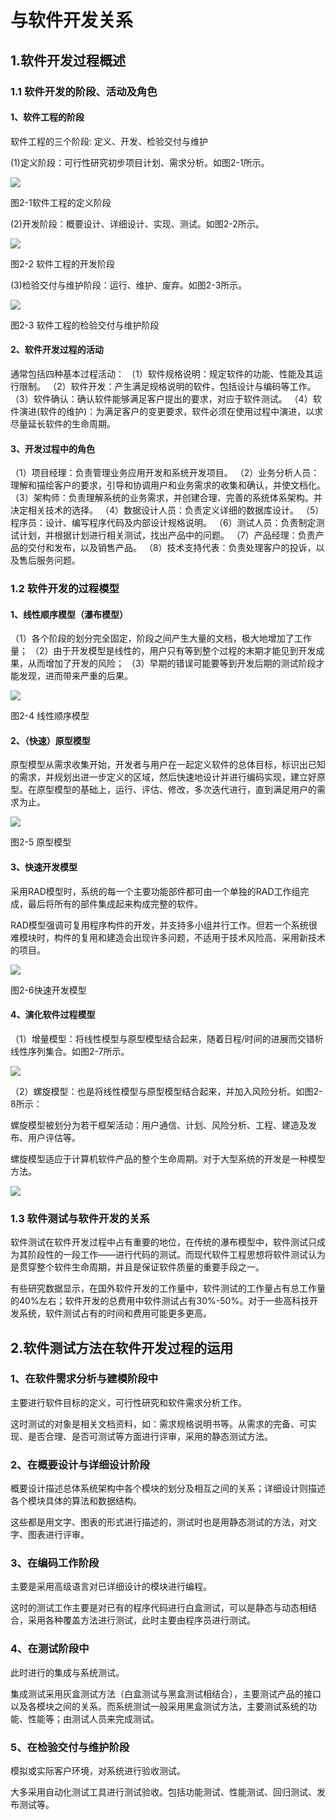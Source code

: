 # 与软件开发关系

## 1.软件开发过程概述

### 1.1 软件开发的阶段、活动及角色

#### 1、软件工程的阶段

软件工程的三个阶段:
定义、开发、检验交付与维护

(1)定义阶段：可行性研究初步项目计划、需求分析。如图2-1所示。

![](https://raw.githubusercontent.com/ZanderZhao/images/master/img2019/20191219185534.png)

图2-1软件工程的定义阶段

 

(2)开发阶段：概要设计、详细设计、实现、测试。如图2-2所示。

![](https://raw.githubusercontent.com/ZanderZhao/images/master/img2019/20191219185554.png)

图2-2 软件工程的开发阶段

 

(3)检验交付与维护阶段：运行、维护、废弃。如图2-3所示。

![](https://raw.githubusercontent.com/ZanderZhao/images/master/img2019/20191219185710.png)



图2-3 软件工程的检验交付与维护阶段

 

 

 

#### 2、软件开发过程的活动

通常包括四种基本过程活动：
（1）软件规格说明：规定软件的功能、性能及其运行限制。
（2）软件开发：产生满足规格说明的软件，包括设计与编码等工作。
（3）软件确认：确认软件能够满足客户提出的要求，对应于软件测试。
（4）软件演进(软件的维护)：为满足客户的变更要求，软件必须在使用过程中演进，以求尽量延长软件的生命周期。

 

 

#### 3、开发过程中的角色

（1）项目经理：负责管理业务应用开发和系统开发项目。
（2）业务分析人员：理解和描绘客户的要求，引导和协调用户和业务需求的收集和确认，并使文档化。
（3）架构师：负责理解系统的业务需求，并创建合理、完善的系统体系架构。并决定相关技术的选择。
（4）数据设计人员：负责定义详细的数据库设计。
（5）程序员：设计、编写程序代码及内部设计规格说明。
（6）测试人员：负责制定测试计划，并根据计划进行相关测试，找出产品中的问题。
（7）产品经理：负责产品的交付和发布，以及销售产品。
（8）技术支持代表：负责处理客户的投诉，以及售后服务问题。

 

 

 

### 1.2 软件开发的过程模型

#### 1、线性顺序模型（瀑布模型）

（1）各个阶段的划分完全固定，阶段之间产生大量的文档，极大地增加了工作量；
（2）由于开发模型是线性的，用户只有等到整个过程的末期才能见到开发成果，从而增加了开发的风险；
（3）早期的错误可能要等到开发后期的测试阶段才能发现，进而带来严重的后果。

![](https://raw.githubusercontent.com/ZanderZhao/images/master/img2019/20191219185936.png)



图2-4 线性顺序模型

 

 

#### 2、（快速）原型模型

原型模型从需求收集开始，开发者与用户在一起定义软件的总体目标，标识出已知的需求，并规划出进一步定义的区域，然后快速地设计并进行编码实现，建立好原型。在原型模型的基础上，运行、评估、修改，多次迭代进行，直到满足用户的需求为止。

![](https://raw.githubusercontent.com/ZanderZhao/images/master/img2019/20191219185959.png) 

 图2-5 原型模型

 

 

#### 3、快速开发模型

采用RAD模型时，系统的每一个主要功能部件都可由一个单独的RAD工作组完成，最后将所有的部件集成起来构成完整的软件。

RAD模型强调可复用程序构件的开发，并支持多小组并行工作。但若一个系统很难模块时，构件的复用和建造会出现许多问题，不适用于技术风险高、采用新技术的项目。

![](https://raw.githubusercontent.com/ZanderZhao/images/master/img2019/20191219190024.png)

 

 图2-6快速开发模型

 

 

 

#### 4、演化软件过程模型

（1）增量模型：将线性模型与原型模型结合起来，随着日程/时间的进展而交错析线性序列集合。如图2-7所示。

![](https://raw.githubusercontent.com/ZanderZhao/images/master/img2019/20191219190134.png)



 

 

（2）螺旋模型：也是将线性模型与原型模型结合起来，并加入风险分析。如图2-8所示：

螺旋模型被划分为若干框架活动：用户通信、计划、风险分析、工程、建造及发布、用户评估等。

螺旋模型适应于计算机软件产品的整个生命周期。对于大型系统的开发是一种模型方法。

![](https://raw.githubusercontent.com/ZanderZhao/images/master/img2019/20191219190210.png)

 

### 1.3 软件测试与软件开发的关系

软件测试在软件开发过程中占有重要的地位，在传统的瀑布模型中，软件测试只成为其阶段性的一段工作——进行代码的测试。而现代软件工程思想将软件测试认为是贯穿整个软件生命周期，并且是保证软件质量的重要手段之一。

有些研究数据显示，在国外软件开发的工作量中，软件测试的工作量占有总工作量的40%左右；软件开发的总费用中软件测试占有30%-50%。对于一些高科技开发系统，软件测试占有的时间和费用可能更多更高。

 





## 2.软件测试方法在软件开发过程的运用

### 1、在软件需求分析与建模阶段中

主要进行软件目标的定义，可行性研究和软件需求分析工作。

这时测试的对象是相关文档资料，如：需求规格说明书等。从需求的完备、可实现、是否合理、是否可测试等方面进行评审，采用的静态测试方法。

### 2、在概要设计与详细设计阶段

概要设计描述总体系统架构中各个模块的划分及相互之间的关系；详细设计则描述各个模块具体的算法和数据结构。

这些都是用文字、图表的形式进行描述的，测试时也是用静态测试的方法，对文字、图表进行评审。

### 3、在编码工作阶段

主要是采用高级语言对已详细设计的模块进行编程。

这时的测试工作主要是对已有的程序代码进行白盒测试，可以是静态与动态相结合，采用各种覆盖方法进行测试，此时主要由程序员进行测试。

### 4、在测试阶段中

此时进行的集成与系统测试。

集成测试采用灰盒测试方法（白盒测试与黑盒测试相结合），主要测试产品的接口以及各模块之间的关系。而系统测试一般采用黑盒测试方法，主要测试系统的功能、性能等；由测试人员来完成测试。

### 5、在检验交付与维护阶段

模拟或实际客户环境，对系统进行验收测试。

大多采用自动化测试工具进行测试验收。包括功能测试、性能测试、回归测试、发布测试等。

 